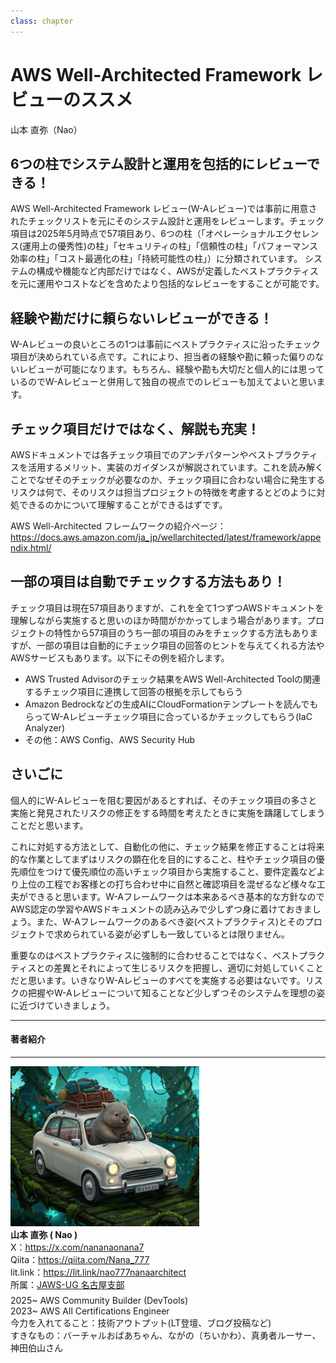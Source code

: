 ```yaml
---
class: chapter
---
```


# AWS Well-Architected Framework レビューのススメ

<div class="flush-right">
山本 直弥（Nao）
</div>

## 6つの柱でシステム設計と運用を包括的にレビューできる！
AWS Well-Architected Framework レビュー(W-Aレビュー)では事前に用意されたチェックリストを元にそのシステム設計と運用をレビューします。チェック項目は2025年5月時点で57項目あり、6つの柱（「オペレーショナルエクセレンス(運用上の優秀性)の柱」「セキュリティの柱」「信頼性の柱」「パフォーマンス効率の柱」「コスト最適化の柱」「持続可能性の柱」）に分類されています。
システムの構成や機能など内部だけではなく、AWSが定義したベストプラクティスを元に運用やコストなどを含めたより包括的なレビューをすることが可能です。

## 経験や勘だけに頼らないレビューができる！
W-Aレビューの良いところの1つは事前にベストプラクティスに沿ったチェック項目が決められている点です。これにより、担当者の経験や勘に頼った偏りのないレビューが可能になります。もちろん、経験や勘も大切だと個人的には思っているのでW-Aレビューと併用して独自の視点でのレビューも加えてよいと思います。

## チェック項目だけではなく、解説も充実！
AWSドキュメントでは各チェック項目でのアンチパターンやベストプラクティスを活用するメリット、実装のガイダンスが解説されています。これを読み解くことでなぜそのチェックが必要なのか、チェック項目に合わない場合に発生するリスクは何で、そのリスクは担当プロジェクトの特徴を考慮するとどのように対処できるのかについて理解することができるはずです。  

  AWS Well-Architected フレームワークの紹介ページ：
  <span class="footnote">https://docs.aws.amazon.com/ja_jp/wellarchitected/latest/framework/appendix.html/</span>


## 一部の項目は自動でチェックする方法もあり！
チェック項目は現在57項目ありますが、これを全て1つずつAWSドキュメントを理解しながら実施すると思いのほか時間がかかってしまう場合があります。プロジェクトの特性から57項目のうち一部の項目のみをチェックする方法もありますが、一部の項目は自動的にチェック項目の回答のヒントを与えてくれる方法やAWSサービスもあります。以下にその例を紹介します。
- AWS Trusted Advisorのチェック結果をAWS Well-Architected Toolの関連するチェック項目に連携して回答の根拠を示してもらう
- Amazon Bedrockなどの生成AIにCloudFormationテンプレートを読んでもらってW-Aレビューチェック項目に合っているかチェックしてもらう(IaC Analyzer)
- その他：AWS Config、AWS Security Hub


## さいごに
個人的にW-Aレビューを阻む要因があるとすれば、そのチェック項目の多さと実施と発見されたリスクの修正をする時間を考えたときに実施を躊躇してしまうことだと思います。

これに対処する方法として、自動化の他に、チェック結果を修正することは将来的な作業としてまずはリスクの顕在化を目的にすること、柱やチェック項目の優先順位をつけて優先順位の高いチェック項目から実施すること、要件定義などより上位の工程でお客様との打ち合わせ中に自然と確認項目を混ぜるなど様々な工夫ができると思います。W-Aフレームワークは本来あるべき基本的な方針なのでAWS認定の学習やAWSドキュメントの読み込みで少しずつ身に着けておきましょう。また、W-Aフレームワークのあるべき姿(ベストプラクティス)とそのプロジェクトで求められている姿が必ずしも一致しているとは限りません。

重要なのはベストプラクティスに強制的に合わせることではなく、ベストプラクティスとの差異とそれによって生じるリスクを把握し、適切に対処していくことだと思います。いきなりW-Aレビューのすべてを実施する必要はないです。リスクの把握やW-Aレビューについて知ることなど少しずつそのシステムを理想の姿に近づけていきましょう。


<hr class="page-wrap" />

#### 著者紹介

---

<div class="author-profile">
    <img src="images/naosan.jpg" width="60%">
    <div>
        <div>
            <b>山本 直弥 ( Nao )</b></br> 
            X：<a href="https://x.com/nananaonana7">https://x.com/nananaonana7</a></br> 
            Qiita：<a href="https://qiita.com/Nana_777">https://qiita.com/Nana_777</a></br> 
            lit.link：<a href="https://qiita.com/Nana_777">https://lit.link/nao777nanaarchitect</a></br> 
            所属：<a href="https://jawsug-nagoya.connpass.com/">JAWS-UG 名古屋支部</a>
        </div>
    </div>
</div>
<p style="margin-top: 0.5em; margin-bottom: 2em;">
2025~ AWS Community Builder (DevTools)<br>
2023~ AWS All Certifications Engineer<br>
今力を入れてること：技術アウトプット(LT登壇、ブログ投稿など) <br> 
すきなもの：バーチャルおばあちゃん、ながの（ちいかわ）、真勇者ルーサー、神田伯山さん<br>
</p>